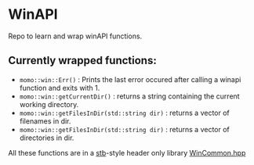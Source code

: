 # WinAPI

Repo to learn and wrap winAPI functions.

## Currently wrapped functions:
- `momo::win::Err()`
: Prints the last error occured after calling a winapi function and exits with 1.
- `momo::win::getCurrentDir()`
: returns a string containing the current working directory.
- `momo::win::getFilesInDir(std::string dir)`
: returns a vector of filenames in dir.
- `momo::win::getFilesInDir(std::string dir)`
: returns a vector of directories in dir.


All these functions are in a [stb](https://github.com/nothings/stb)-style header only library [WinCommon.hpp](include/WinCommon.hpp)

